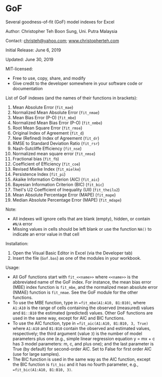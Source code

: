 # GoF
Several goodness-of-fit (GoF) model indexes for Excel


Author: Christopher Teh Boon Sung, Uni. Putra Malaysia

Contact: christeh@yahoo.com; www.christopherteh.com

Initial Release: June 6, 2019

Updated: June 30, 2019


MIT-licensed:
*  Free to use, copy, share, and modify
*  Give credit to the developer somewhere in your software code or documentation


List of GoF indexes (and the names of their functions in brackets):
1.  Mean Absolute Error (`fit_mae`)
1.  Normalized Mean Absolute Error (`fit_nmae`)
1.  Mean Bias Error (P-O) (`fit_mbe`)
1.  Normalized Mean Bias Error (P-O) (`fit_nmbe`)
1.  Root Mean Square Error (`fit_rmse`)
1.  Original Index of Agreement (`fit_d`)
1.  New (Refined) Index of Agreement (`fit_dr`)
1.  RMSE to Standard Deviation Ratio (`fit_rsr`)
1.  Nash-Sutcliffe Efficiency (`fit_nse`)
1.  Normalized mean square error (`fit_nmse`)
1.  Fractional bias (`fit_fb`)
1.  Coefficient of Efficiency (`fit_coe`)
1.  Revised Mielke Index (`fit_mielke`)
1.  Persistence Index (`fit_pi`)
1.  Akaike Information Criterion (AIC) (`fit_aic`)
1.  Bayesian Information Criterion (BIC) (`fit_bic`)
1.  Theil's U2 Coefficient of Inequality (UII) (`fit_theilu2`)
1.  Mean Absolute Percentage Error (MAPE) (`fit_mape`)
1.  Median Absolute Percentage Error (MAPE) (`fit_mdape`)


Note:
*  All indexes will ignore cells that are blank (empty), hidden, or contain `#N/A` error
*  Missing values in cells should be left blank or use the function `NA()` to indicate an error value in that cell


Installation:
1. Open the Visual Basic Editor in Excel (via the Developer tab)
1. Insert the file (`Gof.bas`) as one of the modules in your workbook.


Usage:
* All GoF functions start with `fit_<<name>>` where `<<name>>` is the abbreviated name of the GoF index. For instance, the mean bias error (MBE) index function is `fit_mbe`, and the normalized mean absolute error (NMAE) function is `fit_nmae`. See the GoF module for the other functions.
* To use the MBE function, type in `=fit_mbe(A1:A10, B1:B10)`, where `A1:A10` is the range of cells containing the observed (measured) values and `B1::B10` the estimated (predicted) values. Other GoF functions are used in the same way, except for AIC and BIC functions.
* To use the AIC function, type in `=fit_aic(A1:A10, B1:B10, 3, True)` where `A1:A10` and `B1:B10` contain the observed and estimated values, respectively; the third argument (value `3`) is the number of model parameters plus one (e.g., simple linear regression equation y = mx + c has 3 model parameters: m, c, and plus one); and the last parameter is True (by default) for second-order AIC. Set to False for first order AIC (use for large samples).
* The BIC function is used in the same way as the AIC function, except the BIC function is `fit_bic` and it has no fourth parameter, e.g., `=fit_bic(A1:A10, B1:B10, 3)`.
